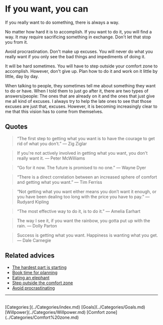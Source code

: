 # If you want, you can

If you really want to do something, there is always a way.
 
No matter how hard it is to accomplish. If you want to do it, you will find a way. It may require sacrificing something in exchange. Don't let that stop you from it.
 
Avoid procrastination. Don't make up excuses. You will never do what you really want if you only see the bad things and impediments of doing it.
 
It will be hard sometimes. You will have to step outside your comfort zone to accomplish. However, don't give up. Plan how to do it and work on it little by little, day by day.
 
When talking to people, they sometimes tell me about something they want to do or have. When I told them to just go after it, there are two types of answers/people: The ones that are already on it and the ones that just give me all kind of excuses. I always try to help the late ones to see that those excuses are just that, excuses. However, it is becoming increasingly clear to me that this vision has to come from themselves.


## Quotes

> “The first step to getting what you want is to have the courage to get rid of what you don’t.” — Zig Ziglar

> If you're not actively involved in getting what you want, you don't really want it. ― Peter McWilliams

> “Go for it now. The future is promised to no one.” — Wayne Dyer

> “There is a direct correlation between an increased sphere of comfort and getting what you want.” ― Tim Ferriss

> “Not getting what you want either means you don’t want it enough, or you have been dealing too long with the price you have to pay.” — Rudyard Kipling

> “The most effective way to do it, is to do it.” — Amelia Earhart

> The way I see it, if you want the rainbow, you gotta put up with the rain. ― Dolly Parton

> Success is getting what you want. Happiness is wanting what you get. ― Dale Carnegie

## Related advices

- [The hardest part is starting](../The%20hardest%20part%20is%20starting/index.md)
- [Book time for planning](../Book%20time%20for%20planning/index.md)
- [Eating an elephant](../Eating%20an%20elephant/index.md)
- [Step outside the comfort zone](../Step%20outside%20the%20comfort%20zone/index.md)
- [Avoid procrastinating](../Avoid%20procrastinating/index.md)
<hr/><br/>[Categories:](../Categories/index.md) [Goals](../Categories/Goals.md) [Willpower](../Categories/Willpower.md) [Comfort zone](../Categories/Comfort%20zone.md)
